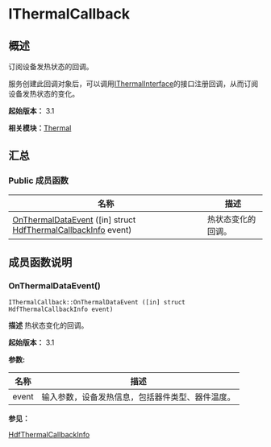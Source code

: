 # IThermalCallback


## 概述

订阅设备发热状态的回调。

服务创建此回调对象后，可以调用[IThermalInterface](interface_i_thermal_interface_v11.md)的接口注册回调，从而订阅设备发热状态的变化。

**起始版本：** 3.1

**相关模块：**[Thermal](thermal_v11.md)


## 汇总


### Public 成员函数

| 名称 | 描述 | 
| -------- | -------- |
| [OnThermalDataEvent](#onthermaldataevent) ([in] struct [HdfThermalCallbackInfo](_hdf_thermal_callback_info_v11.md) event) | 热状态变化的回调。  | 


## 成员函数说明


### OnThermalDataEvent()

```
IThermalCallback::OnThermalDataEvent ([in] struct HdfThermalCallbackInfo event)
```
**描述**
热状态变化的回调。

**起始版本：** 3.1

**参数:**

| 名称 | 描述 | 
| -------- | -------- |
| event | 输入参数，设备发热信息，包括器件类型、器件温度。  | 

**参见：**

[HdfThermalCallbackInfo](_hdf_thermal_callback_info_v11.md)
